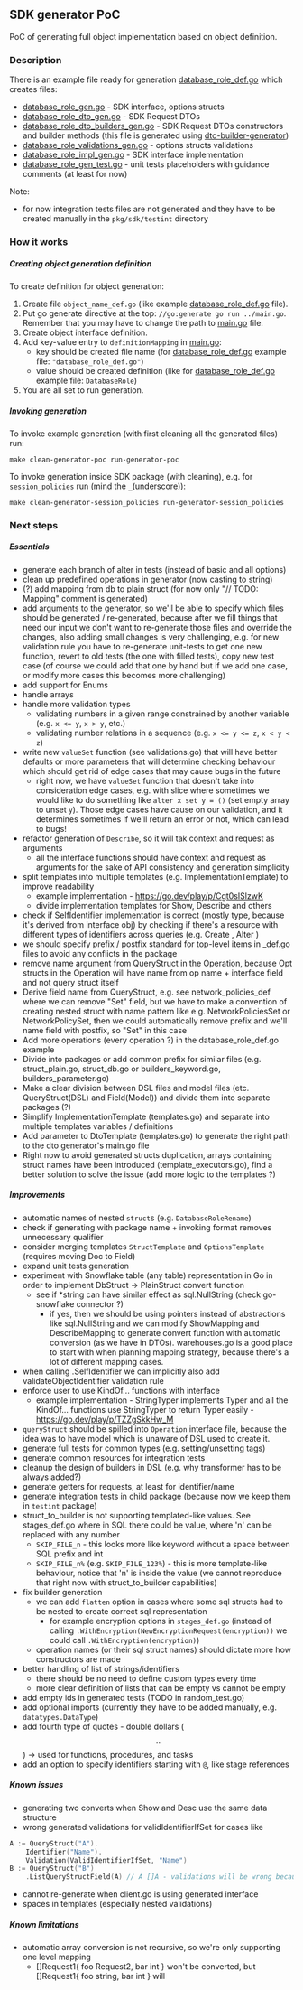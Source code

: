 ## SDK generator PoC

PoC of generating full object implementation based on object definition.

### Description

There is an example file ready for generation [database_role_def.go](example/database_role_def.go) which creates files:
- [database_role_gen.go](example/database_role_gen.go) - SDK interface, options structs
- [database_role_dto_gen.go](example/database_role_dto_gen.go) - SDK Request DTOs
- [database_role_dto_builders_gen.go](example/database_role_dto_builders_gen.go) - SDK Request DTOs constructors and builder methods (this file is generated using [dto-builder-generator](../dto-builder-generator/main.go))
- [database_role_validations_gen.go](example/database_role_validations_gen.go) - options structs validations
- [database_role_impl_gen.go](example/database_role_impl_gen.go) - SDK interface implementation
- [database_role_gen_test.go](example/database_role_gen_test.go) - unit tests placeholders with guidance comments (at least for now)

Note:
- for now integration tests files are not generated and they have to be created manually in the `pkg/sdk/testint` directory

### How it works
##### Creating object generation definition

To create definition for object generation:

1. Create file `object_name_def.go` (like example [database_role_def.go](example/database_role_def.go) file).
2. Put go generate directive at the top: `//go:generate go run ../main.go`. Remember that you may have to change the path to [main.go](main.go) file.
3. Create object interface definition.
4. Add key-value entry to `definitionMapping` in [main.go](main.go):
   - key should be created file name (for [database_role_def.go](example/database_role_def.go) example file: `"database_role_def.go"`)
   - value should be created definition (like for [database_role_def.go](example/database_role_def.go) example file: `DatabaseRole`)
5. You are all set to run generation.

##### Invoking generation

To invoke example generation (with first cleaning all the generated files) run:
```shell
make clean-generator-poc run-generator-poc
```

To invoke generation inside SDK package (with cleaning), e.g. for `session_policies` run (mind the `_`(underscore)):
```shell
make clean-generator-session_policies run-generator-session_policies
```

### Next steps
##### Essentials
- generate each branch of alter in tests (instead of basic and all options)
- clean up predefined operations in generator (now casting to string)
- (?) add mapping from db to plain struct (for now only "// TODO: Mapping" comment is generated)
- add arguments to the generator, so we'll be able to specify which files should be generated / re-generated,
because after we fill things that need our input we don't want to re-generate those files and override the changes,
also adding small changes is very challenging, e.g. for new validation rule you have to re-generate unit-tests to get
one new function, revert to old tests (the one with filled tests), copy new test case (of course we could add that one by hand
but if we add one case, or modify more cases this becomes more challenging)
- add support for Enums
- handle arrays
- handle more validation types
  - validating numbers in a given range constrained by another variable (e.g. `x <= y`, `x > y`, etc.)
  - validating number relations in a sequence (e.g. `x <= y <= z`, `x < y < z`)
- write new `valueSet` function (see validations.go) that will have better defaults or more parameters that will determine
checking behaviour which should get rid of edge cases that may cause bugs in the future
   - right now, we have `valueSet` function that doesn't take into consideration edge cases, e.g. with slice where sometimes
   we would like to do something like `alter x set y = ()` (set empty array to unset `y`). Those edge cases have cause on our
   validation, and it determines sometimes if we'll return an error or not, which can lead to bugs!
- refactor generation of `Describe`, so it will tak context and request as arguments
  - all the interface functions should have context and request as arguments for the sake of API consistency and generation simplicity
- split templates into multiple templates (e.g. ImplementationTemplate) to improve readability
  - example implementation - https://go.dev/play/p/Cgt0sISlzwK
  - divide implementation templates for Show, Describe and others
- check if SelfIdentifier implementation is correct (mostly type, because it's derived from interface obj) by checking
if there's a resource with different types of identifiers across queries (e.g. Create <AccountObjectIdentifier>, Alter <SchemaObjectIdentifier>)
- we should specify prefix / postfix standard for top-level items in _def.go files to avoid any conflicts in the package
- remove name argument from QueryStruct in the Operation, because Opt structs in the Operation will have name from op name + interface field and not query struct itself
- Derive field name from QueryStruct, e.g. see network_policies_def where we can remove "Set" field, but we have to make a convention of creating nested struct with
name pattern like <interface name><name> e.g. NetworkPoliciesSet or NetworkPolicySet, then we could automatically remove prefix and we'll name field with postfix, so "Set" in this case
- Add more operations (every operation ?) in the database_role_def.go example
- Divide into packages or add common prefix for similar files (e.g. struct_plain.go, struct_db.go or builders_keyword.go, builders_parameter.go)
- Make a clear division between DSL files and model files (etc. QueryStruct(DSL) and Field(Model)) and divide them into separate packages (?)
- Simplify ImplementationTemplate (templates.go) and separate into multiple templates variables / definitions
- Add parameter to DtoTemplate (templates.go) to generate the right path to the dto generator's main.go file
- Right now to avoid generated structs duplication, arrays containing struct names have been introduced (template_executors.go),
find a better solution to solve the issue (add more logic to the templates ?)

##### Improvements
- automatic names of nested `struct`s (e.g. `DatabaseRoleRename`)
- check if generating with package name + invoking format removes unnecessary qualifier
- consider merging templates `StructTemplate` and `OptionsTemplate` (requires moving Doc to Field)
- expand unit tests generation
- experiment with Snowflake table (any table) representation in Go in order to implement DbStruct -> PlainStruct convert function
  - see if *string can have similar effect as sql.NullString (check go-snowflake connector ?)
     - if yes, then we should be using pointers instead of abstractions like sql.NullString and we can
     modify ShowMapping and DescribeMapping to generate convert function with automatic conversion (as we have in DTOs).
     warehouses.go is a good place to start with when planning mapping strategy, because there's a lot of different mapping cases.
- when calling .SelfIdentifier we can implicitly also add validateObjectIdentifier validation rule
- enforce user to use KindOf... functions with interface
  - example implementation - StringTyper implements Typer and all the KindOf... functions use StringTyper to return Typer easily - https://go.dev/play/p/TZZgSkkHw_M
- `queryStruct` should be spilled into `Operation` interface file, because the idea was to have model which is unaware of DSL used to create it.
- generate full tests for common types (e.g. setting/unsetting tags)
- generate common resources for integration tests
- cleanup the design of builders in DSL (e.g. why transformer has to be always added?)
- generate getters for requests, at least for identifier/name
- generate integration tests in child package (because now we keep them in `testint` package)
- struct_to_builder is not supporting templated-like values. See stages_def.go where in SQL there could be value, where 'n' can be replaced with any number
  - `SKIP_FILE_n` - this looks more like keyword without a space between SQL prefix and int
  - `SKIP_FILE_n%` (e.g. `SKIP_FILE_123%`) - this is more template-like behaviour, notice that 'n' is inside the value (we cannot reproduce that right now with struct_to_builder capabilities)
- fix builder generation
  - we can add `flatten` option in cases where some sql structs had to be nested to create correct sql representation
    - for example encryption options in `stages_def.go` (instead of calling `.WithEncryption(NewEncryptionRequest(encryption))` we could call `.WithEncryption(encryption)`)
  - operation names (or their sql struct names) should dictate more how constructors are made
- better handling of list of strings/identifiers
  - there should be no need to define custom types every time
  - more clear definition of lists that can be empty vs cannot be empty
- add empty ids in generated tests (TODO in random_test.go)
- add optional imports (currently they have to be added manually, e.g. `datatypes.DataType`)
- add fourth type of quotes - double dollars ($$..$$) -> used for functions, procedures, and tasks
- add an option to specify identifiers starting with `@`, like stage references

##### Known issues
- generating two converts when Show and Desc use the same data structure
- wrong generated validations for validIdentifierIfSet for cases like
```go
A := QueryStruct("A").
	Identifier("Name").
	Validation(ValidIdentifierIfSet, "Name")
B := QueryStruct("B")
    .ListQueryStructField(A) // A []A - validations will be wrong because this is array
```
- cannot re-generate when client.go is using generated interface
- spaces in templates (especially nested validations)

##### Known limitations
- automatic array conversion is not recursive, so we're only supporting one level mapping
  - []Request1{ foo Request2, bar int } won't be converted, but []Request1{ foo string, bar int } will
